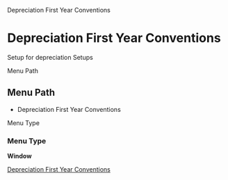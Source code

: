
Depreciation First Year Conventions
# Depreciation First Year Conventions


Setup for depreciation Setups

Menu Path
## Menu Path



- Depreciation First Year Conventions 

Menu Type
### Menu Type

**Window**


[Depreciation First Year Conventions](../../functional-guide/window/window-depreciation-first-year-conventions-.md)